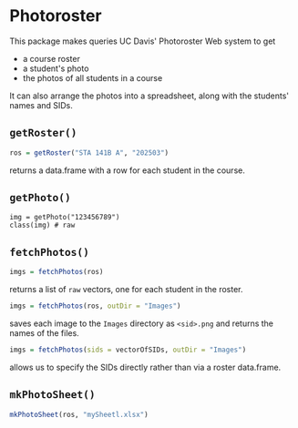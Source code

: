 
# Photoroster

This package makes queries UC Davis' Photoroster Web system
to get

+ a course roster
+ a student's photo
+ the photos of all students in a course

It can also arrange the photos into a spreadsheet, along with the students' names and SIDs.


##  `getRoster()`

```r
ros = getRoster("STA 141B A", "202503")
```
returns a data.frame with a row for each student in the course.

##  `getPhoto()`

```
img = getPhoto("123456789")
class(img) # raw
```


## `fetchPhotos()`

```r
imgs = fetchPhotos(ros)
```
returns a list of `raw` vectors, one for each student in the roster.

```r
imgs = fetchPhotos(ros, outDir = "Images")
```
saves each image to the `Images` directory as `<sid>.png`
and returns the names of the files.

```r
imgs = fetchPhotos(sids = vectorOfSIDs, outDir = "Images")
```
allows us to specify the SIDs directly rather than via a roster data.frame.


## `mkPhotoSheet()`

```r
mkPhotoSheet(ros, "mySheetl.xlsx")
```
